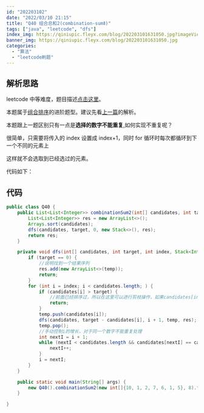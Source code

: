 ```yaml
---
id: "202203102"
date: "2022/03/10 21:15"
title: "Q40 组合总和2(combination-sumⅡ)"
tags: ["java", "leetcode", "dfs"]
index_img: https://qiniupic.fleyx.com/blog/202203101631050.jpg?imageView2/2/w/200
banner_img: https://qiniupic.fleyx.com/blog/202203101631050.jpg
categories:
  - "算法"
  - "leetcode刷题"
---
```


<span id="blogIdSpan" style="display:none">202203102</span>

## 解析思路

leetcode 中等难度，题目描述[点击这里](https://leetcode-cn.com/problems/combination-sum-ii/)。

本题属于[组合排序](https://blog.fleyx.com/blog/detail/202203101/)的进阶题型。建议先看[上一篇](https://blog.fleyx.com/blog/detail/202203101/)的解析。

本题跟上一题区别只有一点是**选择的数字不能重复**,如何实现不重复呢？

很简单，只需要将传入的 index 设置成 index+1，同时 for 循环时每次都循环到下一个不同的元素上

这样就不会选取到已经选过的元素。

代码如下：

## 代码

```java
public class Q40 {
    public List<List<Integer>> combinationSum2(int[] candidates, int target) {
        List<List<Integer>> res = new ArrayList<>();
        Arrays.sort(candidates);
        dfs(candidates, target, 0, new Stack<>(), res);
        return res;
    }

    private void dfs(int[] candidates, int target, int index, Stack<Integer> temp, List<List<Integer>> res) {
        if (target == 0) {
            //说明找到一个结果序列
            res.add(new ArrayList<>(temp));
            return;
        }
        for (int i = index; i < candidates.length; ) {
            if (candidates[i] > target) {
                //前面已经排序过，所以在这里可以进行剪枝操作，如果candidates[index]都小于target了，那就不需要比较后面的了，肯定不满足要求
                return;
            }
            temp.push(candidates[i]);
            dfs(candidates, target - candidates[i], i + 1, temp, res);
            temp.pop();
            //手动控制i的增长，对于同一个数字不能重复处理
            int nextI = i + 1;
            while (nextI < candidates.length && candidates[nextI] == candidates[i]) {
                nextI++;
            }
            i = nextI;
        }
    }

    public static void main(String[] args) {
        new Q40().combinationSum2(new int[]{10, 1, 2, 7, 6, 1, 5}, 8).forEach(System.out::println);
    }

}
```
